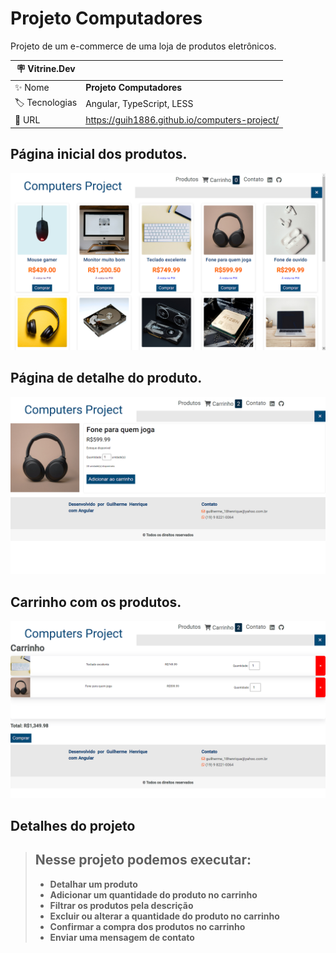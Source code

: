 # Projeto Computadores

Projeto de um e-commerce de uma loja de produtos eletrônicos.

| :placard: Vitrine.Dev |     |
| -------------  | --- |
| :sparkles: Nome        | **Projeto Computadores**
| :label: Tecnologias | Angular, TypeScript, LESS
| :rocket: URL         | https://guih1886.github.io/computers-project/

<!-- Inserir imagem com a #vitrinedev ao final do link -->
## Página inicial dos produtos.
![](src/app/assets/img1.png#vitrinedev)
## Página de detalhe do produto.
![](src/app/assets/img2.png)
## Carrinho com os produtos.
![](src/app/assets/img3.png)

## Detalhes do projeto

> ## Nesse projeto podemos executar:
>
> - **Detalhar um produto**
> - **Adicionar um quantidade do produto no carrinho**
> - **Filtrar os produtos pela descrição**
> - **Excluir ou alterar a quantidade do produto no carrinho**
> - **Confirmar a compra dos produtos no carrinho**
> - **Enviar uma mensagem de contato**
